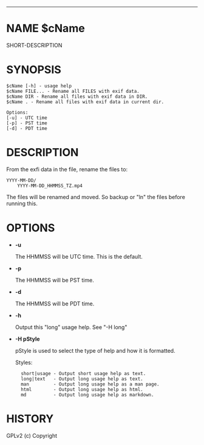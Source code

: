 <div>
    <hr/>
</div>

# NAME $cName

SHORT-DESCRIPTION

# SYNOPSIS

    $cName [-h] - usage help
    $cName FILE... - Rename all FILES with exif data.
    $cName DIR - Rename all files with exif data in DIR.
    $cName . - Rename all files with exif data in current dir.

    Options:
    [-u] - UTC time
    [-p] - PST time
    [-d] - PDT time

# DESCRIPTION

From the exfi data in the file, rename the files to:

    YYYY-MM-DD/
        YYYY-MM-DD_HHMMSS_TZ.mp4

The files will be renamed and moved. So backup or "ln" the files
before running this.

# OPTIONS

- **-u**

    The HHMMSS will be UTC time. This is the default.

- **-p**

    The HHMMSS will be PST time.

- **-d**

    The HHMMSS will be PDT time.

- **-h**

    Output this "long" usage help. See "-H long"

- **-H pStyle**

    pStyle is used to select the type of help and how it is formatted.

    Styles:

        short|usage - Output short usage help as text.
        long|text   - Output long usage help as text.
        man         - Output long usage help as a man page.
        html        - Output long usage help as html.
        md          - Output long usage help as markdown.

# HISTORY

GPLv2 (c) Copyright
